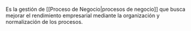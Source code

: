 Es la gestión de [[Proceso de Negocio|procesos de negocio]] que busca mejorar el rendimiento empresarial mediante la organización y normalización de los procesos.